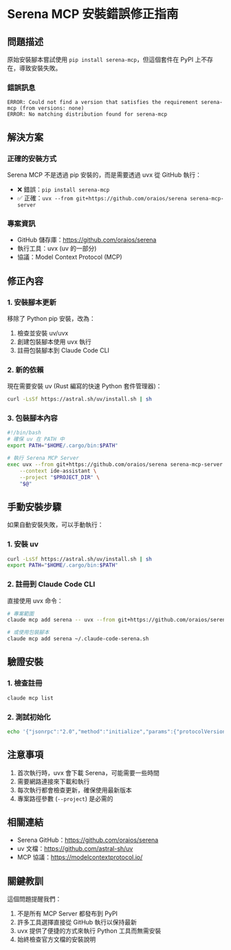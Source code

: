 # Serena MCP 安裝錯誤修正指南

## 問題描述

原始安裝腳本嘗試使用 `pip install serena-mcp`，但這個套件在 PyPI 上不存在，導致安裝失敗。

### 錯誤訊息
```
ERROR: Could not find a version that satisfies the requirement serena-mcp (from versions: none)
ERROR: No matching distribution found for serena-mcp
```

## 解決方案

### 正確的安裝方式
Serena MCP 不是透過 pip 安裝的，而是需要透過 uvx 從 GitHub 執行：

- ❌ 錯誤：`pip install serena-mcp`
- ✅ 正確：`uvx --from git+https://github.com/oraios/serena serena-mcp-server`

### 專案資訊
- GitHub 儲存庫：https://github.com/oraios/serena
- 執行工具：uvx (uv 的一部分)
- 協議：Model Context Protocol (MCP)

## 修正內容

### 1. 安裝腳本更新

移除了 Python pip 安裝，改為：
1. 檢查並安裝 uv/uvx
2. 創建包裝腳本使用 uvx 執行
3. 註冊包裝腳本到 Claude Code CLI

### 2. 新的依賴

現在需要安裝 uv (Rust 編寫的快速 Python 套件管理器)：
```bash
curl -LsSf https://astral.sh/uv/install.sh | sh
```

### 3. 包裝腳本內容

```bash
#!/bin/bash
# 確保 uv 在 PATH 中
export PATH="$HOME/.cargo/bin:$PATH"

# 執行 Serena MCP Server
exec uvx --from git+https://github.com/oraios/serena serena-mcp-server \
    --context ide-assistant \
    --project "$PROJECT_DIR" \
    "$@"
```

## 手動安裝步驟

如果自動安裝失敗，可以手動執行：

### 1. 安裝 uv
```bash
curl -LsSf https://astral.sh/uv/install.sh | sh
export PATH="$HOME/.cargo/bin:$PATH"
```

### 2. 註冊到 Claude Code CLI

直接使用 uvx 命令：
```bash
# 專案範圍
claude mcp add serena -- uvx --from git+https://github.com/oraios/serena serena-mcp-server --context ide-assistant --project $(pwd)

# 或使用包裝腳本
claude mcp add serena ~/.claude-code-serena.sh
```

## 驗證安裝

### 1. 檢查註冊
```bash
claude mcp list
```

### 2. 測試初始化
```bash
echo '{"jsonrpc":"2.0","method":"initialize","params":{"protocolVersion":"2024-11-05"},"id":1}' | uvx --from git+https://github.com/oraios/serena serena-mcp-server --context ide-assistant --project .
```

## 注意事項

1. 首次執行時，uvx 會下載 Serena，可能需要一些時間
2. 需要網路連接來下載和執行
3. 每次執行都會檢查更新，確保使用最新版本
4. 專案路徑參數 (`--project`) 是必需的

## 相關連結

- Serena GitHub：https://github.com/oraios/serena
- uv 文檔：https://github.com/astral-sh/uv
- MCP 協議：https://modelcontextprotocol.io/

## 關鍵教訓

這個問題提醒我們：
1. 不是所有 MCP Server 都發布到 PyPI
2. 許多工具選擇直接從 GitHub 執行以保持最新
3. uvx 提供了便捷的方式來執行 Python 工具而無需安裝
4. 始終檢查官方文檔的安裝說明